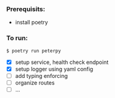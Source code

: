 ### Prerequisits:

- install poetry

### To run:

`$ poetry run peterpy`

- [x] setup service, health check endpoint
- [x] setup logger using yaml config
- [ ] add typing enforcing
- [ ] organize routes
- [ ] ...
